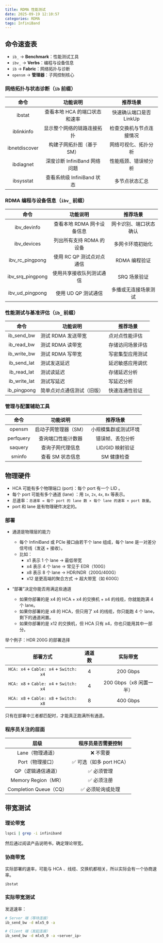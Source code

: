 ```yaml
---
title: RDMA 性能测试
date: 2025-09-19 12:10:57
categories: RDMA
tags: InfiniBand
---
```


## 命令速查表

- `ib_` → **Benchmark**：性能测试工具
- `ibv_` → **Verbs**：编程与设备信息
- `ib` → **Fabric**：网络拓扑与诊断
- `opensm` → **管理器**：子网控制核心

### 网络拓扑与状态诊断（`ib` 前缀）

|     命令      |           功能说明            |         推荐场景         |
| :-----------: | :---------------------------: | :----------------------: |
|    ibstat     | 查看本地 HCA 的端口状态和速率 | 快速确认端口是否 LinkUp  |
|  iblinkinfo   |  显示整个网络的链路连接拓扑   | 检查交换机与节点连接情况 |
| ibnetdiscover |   构建子网拓扑图（基于 SM）   |   网络可视化、拓扑分析   |
|   ibdiagnet   | 深度诊断 InfiniBand 网络问题  |   性能瓶颈、错误帧分析   |
|   ibsysstat   |  查看系统级 InfiniBand 状态   |      多节点状态汇总      |

### RDMA 编程与设备信息（`ibv_` 前缀）

|       命令       |          功能说明          |        推荐场景        |
| :--------------: | :------------------------: | :--------------------: |
|   ibv_devinfo    | 查看本地 RDMA 网卡设备信息 | 网卡识别、端口状态确认 |
|   ibv_devices    |  列出所有支持 RDMA 的设备  |    多网卡环境初始化    |
| ibv_rc_pingpong  | 使用 RC QP 测试点对点通信  |     RDMA 编程验证      |
| ibv_srq_pingpong |  使用共享接收队列测试通信  |      SRQ 场景验证      |
| ibv_ud_pingpong  |    使用 UD QP 测试通信     |  多播或无连接场景测试  |

### 性能测试与基准评估（`ib_` 前缀）

|     命令     | 功能说明                   | 推荐场景         |
| :----------: | -------------------------- | ---------------- |
|  ib_send_bw  | 测试 RDMA 发送带宽         | 点对点性能评估   |
|  ib_read_bw  | 测试 RDMA 读带宽           | 存储访问场景评估 |
| ib_write_bw  | 测试 RDMA 写带宽           | 写密集型应用测试 |
| ib_send_lat  | 测试发送延迟               | 延迟敏感应用调优 |
| ib_read_lat  | 测试读延迟                 | 存储延迟分析     |
| ib_write_lat | 测试写延迟                 | 写延迟分析       |
| ib_pingpong  | 简单点对点通信测试（旧版） | 快速连通性验证   |

### 管理与配置辅助工具

|   命令    |       功能说明       |       推荐场景       |
| :-------: | :------------------: | :------------------: |
|  opensm   | 启动子网管理器（SM） | 小规模集群或测试环境 |
| perfquery |  查询端口性能计数器  |   错误帧、丢包分析   |
|  saquery  |   查询子网代理信息   |   LID/GID 映射验证   |
|  sminfo   |   查看 SM 状态信息   |     SM 健康检查      |

## 物理硬件

- HCA 可能有多个物理端口 (port)：每个 port 有一个 LID 。
- 每个 port 可能有多个通道 (lane) ：用 `1x`, `2x`, `4x`, `8x` 等表示。
- 总速率：`总速率 = 每个 port 的 lane 数 × 每个 lane 的速率 × port 数量`。
- port 和 lane 是有物理硬件决定的。

### 部署

- 通道是物理层的能力

  - 每个 InfiniBand 或 PCIe 接口由若干个 lane 组成，每个 lane 是一对差分信号线（发送 + 接收）。
  - 比如：
    - x1 表示 1 个 lane → 最低带宽
    - x4 表示 4 个 lane → 常见于 EDR（100G）
    - x8 表示 8 个 lane → HDR/NDR（200G/400G）
    - x12 是更高端的聚合方式 → 超大带宽（如 600G）

- “部署”决定你能否用满这些通道

  - 如果你部署的是 x4 的 HCA + x4 的交换机 + x4 的线缆，你就能跑满 4 个 lane。
  - 如果你部署的是 x8 的 HCA，但只用了 x4 的线缆，你只能跑 4 个 lane，剩下的通道闲置。
  - 如果你部署的是 x12 的交换机，但 HCA 只有 x4，你也只能用其中一部分。

举个例子：HDR 200G 的部署选择

|                部署方式                | 通道数 |        实际带宽         |
| :------------------------------------: | :----: | :---------------------: |
| `HCA: x4` + `Cable: x4` + `Switch: x4` |   4    |        200 Gbps         |
| `HCA: x8` + `Cable: x4` + `Switch: x4` |   4    | 200 Gbps（x8 闲置一半） |
| `HCA: x8` + `Cable: x8` + `Switch: x8` |   8    |        400 Gbps         |

只有在部署中三者都匹配时，才能真正跑满所有通道。

### 程序员关注的层面

|          层级          |    程序员是否需要控制    |
| :--------------------: | :----------------------: |
|    Lane（物理通道）    |        ❌ 不需要         |
|    Port（物理接口）    | ✅ 可选（如多 port HCA） |
|   QP（逻辑通信通道）   |       ✅ 必须管理        |
|  Memory Region（MR）   |       ✅ 必须注册        |
| Completion Queue（CQ） |    ✅ 必须轮询或处理     |

## 带宽测试

### 理论带宽

```bash
lspci | grep -i infiniband
```

然后通过阅读产品说明书，确定理论带宽。

### 协商带宽

实际部署的速率，可能与 HCA 、线缆、交换机都相关，所以实际会有一个协商速率。

```bash
ibstat
```

### 实际带宽测试

发送速率：

```bash
# Server 端（等待连接）
ib_send_bw -d mlx5_0 -a

# Client 端（发起连接）
ib_send_bw -d mlx5_0 -a <server_ip>
```
